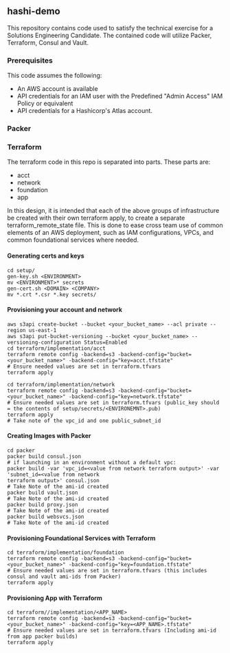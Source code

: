 ## hashi-demo

This repository contains code used to satisfy the technical exercise for a Solutions Engineering Candidate. The contained code will utilize Packer, Terraform, Consul and Vault.

### Prerequisites

This code assumes the following:
- An AWS account is available
- API credentials for an IAM user with the Predefined "Admin Access" IAM Policy or equivalent
- API credentials for a Hashicorp's Atlas account.

### Packer


### Terraform

The terraform code in this repo is separated into parts. These parts are:
  - acct
  - network
  - foundation
  - app

In this design, it is intended that each of the above groups of infrastructure be created with their own terraform apply, to create a separate terraform_remote_state file. This is done to ease cross team use of common elements of an AWS deployment, such as IAM configurations, VPCs, and common foundational services where needed.

#### Generating certs and keys
```
cd setup/
gen-key.sh <ENVIRONMENT>
mv <ENVIRONMENT>* secrets
gen-cert.sh <DOMAIN> <COMPANY>
mv *.crt *.csr *.key secrets/
```
#### Provisioning your account and network
```
aws s3api create-bucket --bucket <your_bucket_name> --acl private --region us-east-1
aws s3api put-bucket-versioning --bucket <your_bucket_name> --versioning-configuration Status=Enabled
cd terraform/implementation/acct
terraform remote config -backend=s3 -backend-config="bucket=<your_bucket_name>" -backend-config="key=acct.tfstate"
# Ensure needed values are set in terraform.tfvars
terraform apply
```
```
cd terraform/implementation/network
terraform remote config -backend=s3 -backend-config="bucket=<your_bucket_name>" -backend-config="key=network.tfstate"
# Ensure needed values are set in terraform.tfvars (public_key should = the contents of setup/secrets/<ENVIRONEMNT>.pub)
terraform apply
# Take note of the vpc_id and one public_subnet_id
```
#### Creating Images with Packer
```
cd packer
packer build consul.json
# if launching in an environment without a default vpc:
packer build -var 'vpc_id=<value from network terraform output>' -var 'subnet_id=<value from network
terraform output>' consul.json
# Take Note of the ami-id created
packer build vault.json
# Take Note of the ami-id created
packer build proxy.json
# Take Note of the ami-id created
packer build websvcs.json
# Take Note of the ami-id created

```

#### Provisioning Foundational Services with Terraform
```
cd terraform/implementation/foundation
terraform remote config -backend=s3 -backend-config="bucket=<your_bucket_name>" -backend-config="key=foundation.tfstate"
# Ensure needed values are set in terraform.tfvars (this includes consul and vault ami-ids from Packer)
terraform apply
```


#### Provisioning App with Terraform
```
cd terraform//implementation/<APP_NAME>
terraform remote config -backend=s3 -backend-config="bucket=<your_bucket_name>" -backend-config="key=<APP_NAME>.tfstate"
# Ensure needed values are set in terraform.tfvars (Including ami-id from app packer builds)
terraform apply
```
